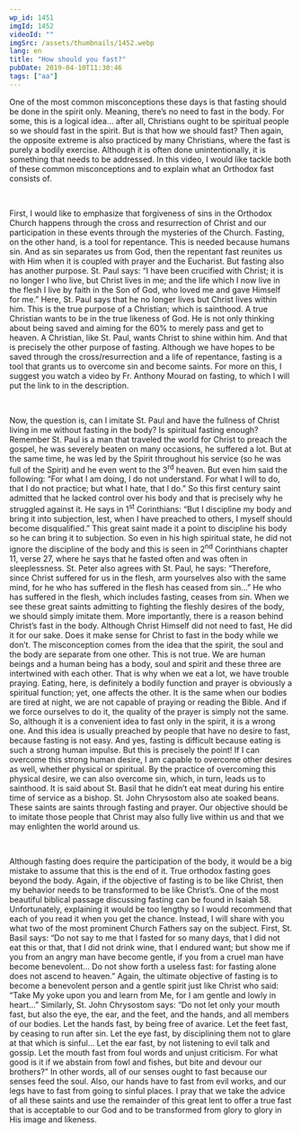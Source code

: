 ```yaml
---
wp_id: 1451
imgId: 1452
videoId: ""
imgSrc: /assets/thumbnails/1452.webp
lang: en
title: "How should you fast?"
pubDate: 2019-04-10T11:30:46
tags: ["aa"]
---
```


<p>One of the most common misconceptions these days is that fasting should be done in the spirit only. Meaning, there’s no need to fast in the body. For some, this is a logical idea… after all, Christians ought to be spiritual people so we should fast in the spirit. But is that how we should fast? Then again, the opposite extreme is also practiced by many Christians, where the fast is purely a bodily exercise. Although it is often done unintentionally, it is something that needs to be addressed. In this video, I would like tackle both of these common misconceptions and to explain what an Orthodox fast consists of.</p>
<p>&nbsp;</p>
<p>First, I would like to emphasize that forgiveness of sins in the Orthodox Church happens through the cross and resurrection of Christ and our participation in these events through the mysteries of the Church. Fasting, on the other hand, is a tool for repentance. This is needed because humans sin. And as sin separates us from God, then the repentant fast reunites us with Him when it is coupled with prayer and the Eucharist. But fasting also has another purpose. St. Paul says: “I have been crucified with Christ; it is no longer I who live, but Christ lives in me; and the life which I now live in the flesh I live by faith in the Son of God, who loved me and gave Himself for me.” Here, St. Paul says that he no longer lives but Christ lives within him. This is the true purpose of a Christian; which is sainthood. A true Christian wants to be in the true likeness of God. He is not only thinking about being saved and aiming for the 60% to merely pass and get to heaven. A Christian, like St. Paul, wants Christ to shine within him. And that is precisely the other purpose of fasting. Although we have hopes to be saved through the cross/resurrection and a life of repentance, fasting is a tool that grants us to overcome sin and become saints. For more on this, I suggest you watch a video by Fr. Anthony Mourad on fasting, to which I will put the link to in the description.</p>
<p>&nbsp;</p>
<p>Now, the question is, can I imitate St. Paul and have the fullness of Christ living in me without fasting in the body? Is spiritual fasting enough? Remember St. Paul is a man that traveled the world for Christ to preach the gospel, he was severely beaten on many occasions, he suffered a lot. But at the same time, he was led by the Spirit throughout his service (so he was full of the Spirit) and he even went to the 3<sup>rd</sup> heaven. But even him said the following: “For what I am doing, I do not understand. For what I will to do, that I do not practice; but what I hate, that I do.” So this first century saint admitted that he lacked control over his body and that is precisely why he struggled against it. He says in 1<sup>st</sup> Corinthians: “But I discipline my body and bring it into subjection, lest, when I have preached to others, I myself should become disqualified.” This great saint made it a point to discipline his body so he can bring it to subjection. So even in his high spiritual state, he did not ignore the discipline of the body and this is seen in 2<sup>nd</sup> Corinthians chapter 11, verse 27, where he says that he fasted often and was often in sleeplessness. St. Peter also agrees with St. Paul, he says: “Therefore, since Christ suffered for us in the flesh, arm yourselves also with the same mind, for he who has suffered in the flesh has ceased from sin…” He who has suffered in the flesh, which includes fasting, ceases from sin. When we see these great saints admitting to fighting the fleshly desires of the body, we should simply imitate them. More importantly, there is a reason behind Christ’s fast in the body. Although Christ Himself did not need to fast, He did it for our sake. Does it make sense for Christ to fast in the body while we don’t. The misconception comes from the idea that the spirit, the soul and the body are separate from one other. This is not true. We are human beings and a human being has a body, soul and spirit and these three are intertwined with each other. That is why when we eat a lot, we have trouble praying. Eating, here, is definitely a bodily function and prayer is obviously a spiritual function; yet, one affects the other. It is the same when our bodies are tired at night, we are not capable of praying or reading the Bible. And if we force ourselves to do it, the quality of the prayer is simply not the same. So, although it is a convenient idea to fast only in the spirit, it is a wrong one. And this idea is usually preached by people that have no desire to fast, because fasting is not easy. And yes, fasting is difficult because eating is such a strong human impulse. But this is precisely the point! If I can overcome this strong human desire, I am capable to overcome other desires as well, whether physical or spiritual. By the practice of overcoming this physical desire, we can also overcome sin, which, in turn, leads us to sainthood. It is said about St. Basil that he didn’t eat meat during his entire time of service as a bishop. St. John Chrysostom also ate soaked beans. These saints are saints through fasting and prayer. Our objective should be to imitate those people that Christ may also fully live within us and that we may enlighten the world around us.</p>
<p>&nbsp;</p>
<p>Although fasting does require the participation of the body, it would be a big mistake to assume that this is the end of it. True orthodox fasting goes beyond the body. Again, if the objective of fasting is to be like Christ, then my behavior needs to be transformed to be like Christ’s. One of the most beautiful biblical passage discussing fasting can be found in Isaiah 58. Unfortunately, explaining it would be too lengthy so I would recommend that each of you read it when you get the chance. Instead, I will share with you what two of the most prominent Church Fathers say on the subject. First, St. Basil says: “Do not say to me that I fasted for so many days, that I did not eat this or that, that I did not drink wine, that I endured want; but show me if you from an angry man have become gentle, if you from a cruel man have become benevolent… Do not show forth a useless fast: for fasting alone does not ascend to heaven.” Again, the ultimate objective of fasting is to become a benevolent person and a gentle spirit just like Christ who said: “Take My yoke upon you and learn from Me, for I am gentle and lowly in heart&#8230;” Similarly, St. John Chrysostom says: “Do not let only your mouth fast, but also the eye, the ear, and the feet, and the hands, and all members of our bodies. Let the hands fast, by being free of avarice. Let the feet fast, by ceasing to run after sin. Let the eye fast, by disciplining them not to glare at that which is sinful&#8230; Let the ear fast, by not listening to evil talk and gossip. Let the mouth fast from foul words and unjust criticism. For what good is it if we abstain from fowl and fishes, but bite and devour our brothers?” In other words, all of our senses ought to fast because our senses feed the soul. Also, our hands have to fast from evil works, and our legs have to fast from going to sinful places. I pray that we take the advice of all these saints and use the remainder of this great lent to offer a true fast that is acceptable to our God and to be transformed from glory to glory in His image and likeness.</p>
